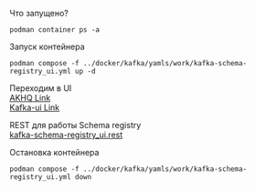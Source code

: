 Что запущено?
```shell
podman container ps -a
```

Запуск контейнера
```shell
podman compose -f ../docker/kafka/yamls/work/kafka-schema-registry_ui.yml up -d 
```

Переходим в UI 
<br> [AKHQ Link](http://localhost:8082/)
<br> [Kafka-ui Link](http://localhost:8083/)

REST для работы Schema registry <br>
[kafka-schema-registry_ui.rest](..%2Fdocker%2Fkafka%2Fyamls%2Fwork%2Fkafka-schema-registry_ui.rest)

Остановка контейнера
```shell
podman compose -f ../docker/kafka/yamls/work/kafka-schema-registry_ui.yml down
```